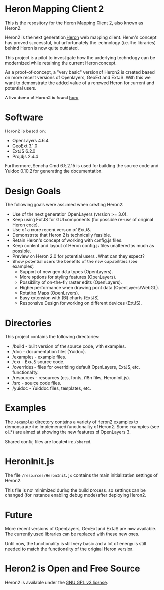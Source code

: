 # Heron Mapping Client 2
This is the repository for the Heron Mapping Client 2, also known as Heron2.

Heron2 is the next generation [Heron](https://heron-mc.org/) web mapping client.
Heron's concept has proved successful, but unfortunately the
technology (i.e. the libraries) behind Heron is now quite outdated.

This project is a pilot to investigate how the underlying technology can be 
modernized while retaining the current Heron concept.

As a proof-of-concept, a "very basic" version of Heron2 is created based on more
recent versions of Openlayers, GeoExt and ExtJS. With this we want to demonstrate the
added value of a renewed Heron for current and potential users.

A live demo of Heron2 is found [here](http://195.201.113.200/heron2/examples/)

# Software
Heron2 is based on:
* OpenLayers 4.6.4
* GeoExt 3.1.0
* ExtJS 6.2.0
* Proj4js 2.4.4

Furthermore, Sencha Cmd 6.5.2.15 is used for building the source code and Yuidoc 0.10.2 for
generating the documentation.

# Design Goals
The following goals were assumed when creating Heron2:
* Use of the next generation OpenLayers (version >= 3.0).
* Keep using ExtJS for GUI components (for possible re-use of original Heron code).
* Use of a more recent version of ExtJS.
* Demonstrate that Heron 2 is technically feasible.
* Retain Heron's concept of working with config.js files.
* Keep content and layout of Heron config.js files unaltered as much as possible.
* Preview on Heron 2.0 for potential users . What can they expect?
* Show potential users the benefits of the new capabilities (see examples):
  * Support of new geo data types (OpenLayers).
  * More options for styling features (OpenLayers).
  * Possibility of on-the-fly raster edits (OpenLayers).
  * Higher performance when drawing point data (OpenLayers/WebGL).
  * Rotating Maps (OpenLayers).
  * Easy extension with (BI) charts (ExtJS).
  * Responsive Design for working on different devices (ExtJS).

# Directories
This project contains the following directories:
* /build - built version of the source code, with examples.
* /doc - documentation files (Yuidoc).
* /examples - example files.
* /ext - ExtJS source code.
* /overrides - files for overriding default OpenLayers, ExtJS, etc. functionality.
* /resources - resources (css, fonts, i18n files, HeronInit.js).
* /src - source code files.
* /yuidoc - Yuiddoc files, templates, etc.

# Examples
The `/examples` directory contains a variety of Heron2 examples to demonstrate the
implemented functionality of Heron2. Some examples (see ol_*) are aimed at 
showing the new features of OpenLayers 3.

Shared config files are located in: `/shared`.

# HeronInit.js
The file `/resources/HeronInit.js` contains the main initialization settings of Heron2.

This file is not minimized during the build process, so settings can be changed
(for instance enabling debug mode) after deploying Heron2.

# Future
More recent versions of OpenLayers, GeoExt and ExtJS are now available. 
The currently used libraries can be replaced with these new ones.

Until now, the functionality is still very basic and a lot of energy is still needed
to match the functionality of the original Heron version.

# Heron2 is Open and Free Source
Heron2 is available under the [GNU GPL v3 license](https://www.gnu.org/licenses/gpl-3.0.html).